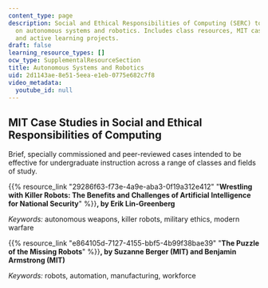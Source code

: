 ```yaml
---
content_type: page
description: Social and Ethical Responsibilities of Computing (SERC) topics focusing
  on autonomous systems and robotics. Includes class resources, MIT case studies,
  and active learning projects.
draft: false
learning_resource_types: []
ocw_type: SupplementalResourceSection
title: Autonomous Systems and Robotics
uid: 2d1143ae-8e51-5eea-e1eb-0775e682c7f8
video_metadata:
  youtube_id: null
---
```

## MIT Case Studies in Social and Ethical Responsibilities of Computing

Brief, specially commissioned and peer-reviewed cases intended to be effective for undergraduate instruction across a range of classes and fields of study.

{{% resource_link "29286f63-f73e-4a9e-aba3-0f19a312e412" "**Wrestling with Killer Robots: The Benefits and Challenges of Artificial Intelligence for National Security**" %}}**, by Erik Lin-Greenberg**

_Keywords:_ autonomous weapons, killer robots, military ethics, modern warfare

{{% resource_link "e864105d-7127-4155-bbf5-4b99f38bae39" "**The Puzzle of the Missing Robots**" %}}**, by Suzanne Berger (MIT) and Benjamin Armstrong (MIT)**

_Keywords:_ robots, automation, manufacturing, workforce